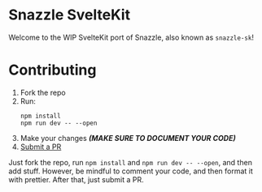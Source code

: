 # Snazzle SvelteKit
Welcome to the WIP SvelteKit port of Snazzle, also known as `snazzle-sk`!

# Contributing

1. Fork the repo
2. Run:
   ```
   npm install
   npm run dev -- --open
   ```
3. Make your changes ***(MAKE SURE TO DOCUMENT YOUR CODE)***
4. [Submit a PR](https://github.com/redstone-dev/snazzle-sk/pulls?q=is%3Apr+is%3Aopen+sort%3Aupdated-desc)

Just fork the repo, run `npm install` and `npm run dev -- --open`, and then add stuff. However, be mindful to comment your code, and then format it with prettier. After that, just submit a PR.
